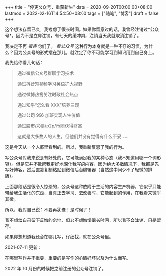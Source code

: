+++
title = "停更公众号，重获新生"
date = 2020-09-20T00:00:00+08:00
lastmod = 2022-02-16T14:54:50+08:00
tags = ["随笔", "博客"]
draft = false
+++

这个想法存留已久，我考虑了很长时间。如果你留意过的话，我曾经注销过\*公众号\*。因为不是立即注销，有七天的缓冲期，注销当天我就取消注销了。

我决定不再 _毒害_ 你们了。 _看公众号_ 这种行为本身就是一种不好的习惯，为什么？因为公众号的形式摆在那儿，就注定了你不可能学习到知识用到自己身上。

我先给你看几句话：

> 通过微信公众号群聊学习技术
>
> 通过抖音短视频学习英语扩大视野
>
> 通过微博热搜关注时政社会热点
>
> 通过知乎“怎么看 XXX”培养三观
>
> 通过公司 996 加班实现人生价值
>
> 通过股市/彩票/p2p/币圈获得财富
>
> 这就是大多数人的人生，但他们并没有觉得有什么不妥......

这是今天从一个人那里看到的。所以，我重新反思了我的行为。

写公众号对我来说是有好处的，它可能满足我的某种心态（我不知道用哪一个词形容）。但是它并不能帮我更好地深化我写的内容，因为绝大多数情况下，我都是先写好博客，然后直接复制粘贴到微信后台编辑器（当然这中间少不了轻微的排版）。

上面那段话是很令人惊恐的，公众号这种依附于生活的内容生产机器，它似乎只能带给我生活化的东西，当真正去学习、去改善时，它能起到的作用，在我看来微乎其微。

所以，我对自己说：不要再犹豫！是时候了！

我不想给自己留下反悔的余地，但又不想悔恨很长时间，所以我不会注销，只是留存。

如果你想知道我还会在哪儿写，仔细找，就在公众号里。

2021-07-11 更新：

在哪里写作并不重要，重要的是写作的心情好坏以及为什么而写。

2022 年 10 月份的时候把之前注册的公众号注销了。
